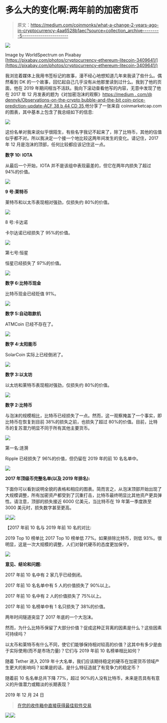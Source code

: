 # 多么大的变化啊:两年前的加密货币

> 原文：<https://medium.com/coinmonks/what-a-change-2-years-ago-in-cryptocurrency-4aa6528b1aec?source=collection_archive---------5----------------------->

![](img/c1a0271741d299fcf31e98c1d55eb03d.png)

Image by WorldSpectrum on Pixabay [https://pixabay.com/photos/cryptocurrency-ethereum-litecoin-3409641/](https://pixabay.com/photos/cryptocurrency-ethereum-litecoin-3409641/)

我浏览着媒体上我用书签标记的故事，漫不经心地想知道几年来我读了些什么。偶然看到 DK 的一个故事，回忆起自己几乎没有从他那里读到过什么。我到了他的页面，他在 2019 年期间相当不活跃。我向下滚动查看他写的内容，无意中发现了他在 2017 年 12 月发表的题为《对加密泡沫的观察》[https://medium . com/@ dennyk/Observations-on-the-crypto bubble-and-the-bit coin-price-prediction-update-ACF 38 b 44 CD 35](/@dennyk/observations-on-the-cryptobubble-and-bitcoin-price-prediction-update-acf38b44cd35),他分享了一张来自 coinmarketcap.com 的图表，其中基本上包含了我总结如下的信息:

![](img/04009df69cef098b911a70dd31c249de.png)

这份名单对我来说似乎很陌生，有些名字我记不起来了，除了比特币，其他的估值似乎都不对。所以我决定一个接一个地比较这两年间发生的变化。请记住，2017 年 12 月是泡沫的顶部，任何比较都应该记住这一点。

**数字 10: IOTA**

从最后一个开始，IOTA 并不是该组中表现最差的，但它在两年内损失了超过 94%的价值。

![](img/829c5f54c402201c9cef92d9066d8b1d.png)

**9 号:莱特币**

莱特币和以太币表现相对强劲，仅损失约 80%的价值。

![](img/f63767a73ffed8d38f99d8996b2834e0.png)

8 号:卡达诺

卡尔达诺已经损失了 95%的价值。

![](img/b9a7ceefa3512be72e1a3f51235b6925.png)

第七号:恒星

恒星已经损失了 97%的价值。

![](img/3fd303ace7d8c20e14435b468d4b61dc.png)

**数字 6:比特币现金**

比特币现金已经贬值 91%。

![](img/1e54977f3a241b006a4e492b369946f3.png)

**数字 5:自动取款机**

ATMCoin 已经不存在了。

![](img/90ab93385120d5a28aba93bcbd4fba91.png)

**数字 4:太阳能币**

SolarCoin 实际上已经倒闭了。

![](img/e790f14b62c4b3c2a7584e909274f75e.png)

**数字 3:以太坊**

以太坊和莱特币表现相对强劲，仅损失约 80%的价值。

![](img/ace2022281a258ea047cc36202c8f523.png)

**数字 2:比特币**

与泡沫的规模相比，比特币已经损失了一点。然而，这一观察掩盖了一个事实，即比特币在恢复到目前 38%的损失之前，也损失了超过 80%的价值。目前，比特币的复苏潜力明显不同于所有其他主要货币。

![](img/86fc6483c052ac6c373b17a197cce378.png)

第一名:涟漪

Ripple 已经损失了 96%的价值，但仍留在 2019 年的前 10 名名单中。

![](img/dcb77cdbadbfe8b3a92a7a898327ac8b.png)

**2017 年顶级币完整名单(以及 2019 年排名):**

下面你可以看到说明全貌的表格和相应的图表。简而言之，从泡沫顶部开始出现了大规模调整，所有加密资产都受到了沉重打击，比特币最终明显比其他资产更具弹性。请注意，顶部的损失接近 6000 亿美元，当比特币在 19 年第一季度跌至 3000 美元时，损失数字甚至更高。

![](img/db142401bd65cd6d62e678a933f4305d.png)![](img/19e09b446f893415f3e5bcbae3047b3d.png)

【2017 年前 10 名与 2019 年前 10 名的对比:

2019 Top 10 榜单比 2017 Top 10 榜单低 77%。如果排除比特币，则低 93%。很明显，这是一次大规模的调整，人们对替代硬币的态度更加保守。

![](img/9ecc8a1fdc7179e102b7ce826e8ade3f.png)

**意见、结论和问题:**

2017 年前 10 名中有 2 家几乎已经倒闭。

2017 年前 10 名名单中有 5 人的价值损失了 90%以上。

2017 年前 10 名中有 2 人的价值损失了 75%以上。

2017 年前 10 名榜单中有 1 名只损失了 38%的价值。

两年时间隧道突显了 2017 年底的一个大泡沫。

然而，为什么比特币保留了大部分价值？促成这种正背离的因素是什么？这些因素可持续吗？

以太币和莱特币有什么不同，使它们能够保持相对较高的价值？这其中有多少是由于实际使用(而不是市场力量)？它们与 2019 年前 10 名榜单相比如何？

随着 Tether 进入 2019 年十大名单，我们应该期待稳定的硬币在加密货币领域产生更大的影响吗？如果是的话，是什么特征造就了有竞争力的稳定币？

随着前 10 名名单总共下降 77%，超过 90%的人没有比特币，未来是否具有有意义的升值潜力或黯淡的长期表现？

2019 年 12 月 24 日

> [在您的收件箱中直接获得最佳软件交易](https://coincodecap.com/?utm_source=coinmonks)

[![](img/7c0b3dfdcbfea594cc0ae7d4f9bf6fcb.png)](https://coincodecap.com/?utm_source=coinmonks)[![](img/e9dbce386c4f90837b5db529a4c87766.png)](https://coincodeap.com)